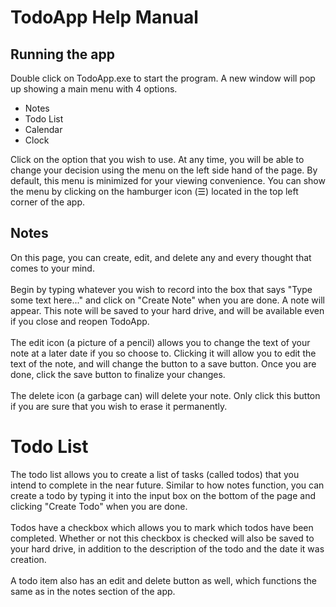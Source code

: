 # TodoApp Help Manual

## Running the app

Double click on TodoApp.exe to start the program. A new window will pop up showing a main menu with 4 options.
- Notes
- Todo List
- Calendar
- Clock

Click on the option that you wish to use. At any time, you will be able to change your decision using the menu on the left side hand of the page. By default, this menu is minimized for your viewing convenience. You can show the menu by clicking on the hamburger icon (&#9776;) located in the top left corner of the app.

## Notes
On this page, you can create, edit, and delete any and every thought that comes to your mind.
<br>
<br>
Begin by typing whatever you wish to record into the box that says "Type some text here..." and click on "Create Note" when you are done. A note will appear. This note will be saved to your hard drive, and will be available even if you close and reopen TodoApp.
<br>
<br>
The edit icon (a picture of a pencil) allows you to change the text of your note at a later date if you so choose to. Clicking it will allow you to edit the text of the note, and will change the button to a save button. Once you are done, click the save button to finalize your changes.
<br>
<br>
The delete icon (a garbage can) will delete your note. Only click this button if you are sure that you wish to erase it permanently.

# Todo List
The todo list allows you to create a list of tasks (called todos) that you intend to complete in the near future. Similar to how notes function, you can create a todo by typing it into the input box on the bottom of the page and clicking "Create Todo" when you are done.
<br>
<br>
Todos have a checkbox which allows you to mark which todos have been completed. Whether or not this checkbox is checked will also be saved to your hard drive, in addition to the description of the todo and the date it was creation.
<br>
<br>
A todo item also has an edit and delete button as well, which functions the same as in the notes section of the app.
